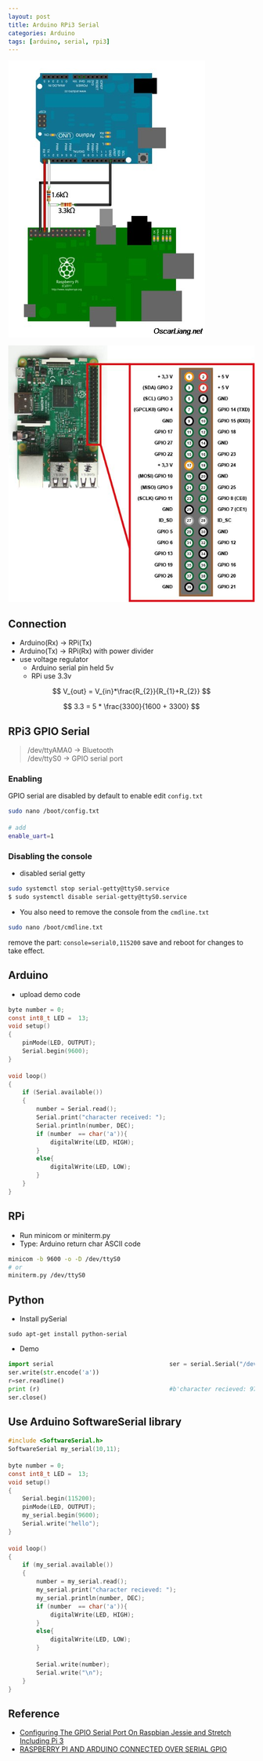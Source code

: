 ```yaml
---
layout: post
title: Arduino RPi3 Serial
categories: Arduino
tags: [arduino, serial, rpi3]
---
```


![](/images/2019-01-21-20-33-40.png)

![](/images/2019-01-21-20-42-18.png)
## Connection
- Arduino(Rx) -> RPi(Tx)
- Arduino(Tx) -> RPi(Rx) with power divider
- use voltage regulator
    -  Arduino serial  pin held 5v
    -  RPi  use 3.3v

$$
V_{out} = V_{in}*\frac{R_{2}}{R_{1}+R_{2}}
$$

$$
3.3 = 5 * \frac{3300}{1600 + 3300}
$$

## RPi3 GPIO  Serial
>/dev/ttyAMA0 -> Bluetooth  
/dev/ttyS0 -> GPIO serial port

### Enabling
GPIO serial are disabled by default
to enable edit `config.txt`

```bash
sudo nano /boot/config.txt

# add
enable_uart=1
```

### Disabling the console
- disabled serial getty
```bash
sudo systemctl stop serial-getty@ttyS0.service
$ sudo systemctl disable serial-getty@ttyS0.service
```
- You also need to remove the console from the `cmdline.txt`

```bash
sudo nano /boot/cmdline.txt
```
remove the part: `console=serial0,115200` save and reboot for changes to take effect.

##  Arduino 
- upload demo code
```c
byte number = 0;
const int8_t LED =  13;
void setup()
{
    pinMode(LED, OUTPUT);
    Serial.begin(9600);
}

void loop()
{
    if (Serial.available())
    {
        number = Serial.read();
        Serial.print("character received: ");
        Serial.println(number, DEC);
        if (number  == char('a')){
            digitalWrite(LED, HIGH);
        }
        else{
            digitalWrite(LED, LOW);
        }
    }
}
```

## RPi
- Run  minicom or miniterm.py
- Type: Arduino return char ASCII code

```bash
minicom -b 9600 -o -D /dev/ttyS0
# or
miniterm.py /dev/ttyS0
```

##  Python
- Install pySerial
```
sudo apt-get install python-serial
```

- Demo
```python
import serial                                 ser = serial.Serial("/dev/ttyS0", 9600, timeout=1)                                    ser.open() 
ser.write(str.encode('a'))
r=ser.readline()
print (r)                                     #b'character recieved: 97\r\n'
ser.close()
```

## Use Arduino SoftwareSerial library
```c
#include <SoftwareSerial.h>
SoftwareSerial my_serial(10,11);

byte number = 0;
const int8_t LED =  13;
void setup()
{
    Serial.begin(115200);
    pinMode(LED, OUTPUT);
    my_serial.begin(9600);
    Serial.write("hello");
}

void loop()
{
    if (my_serial.available())
    {
        number = my_serial.read();
        my_serial.print("character recieved: ");
        my_serial.println(number, DEC);
        if (number  == char('a')){
            digitalWrite(LED, HIGH);
        }
        else{
            digitalWrite(LED, LOW);
        }
        
        Serial.write(number);
        Serial.write("\n");
    }
}
```
## Reference
- [Configuring The GPIO Serial Port On Raspbian Jessie and Stretch Including Pi 3](https://spellfoundry.com/2016/05/29/configuring-gpio-serial-port-raspbian-jessie-including-pi-3/)
- [RASPBERRY PI AND ARDUINO CONNECTED OVER SERIAL GPIO](https://oscarliang.com/raspberry-pi-and-arduino-connected-serial-gpio/)